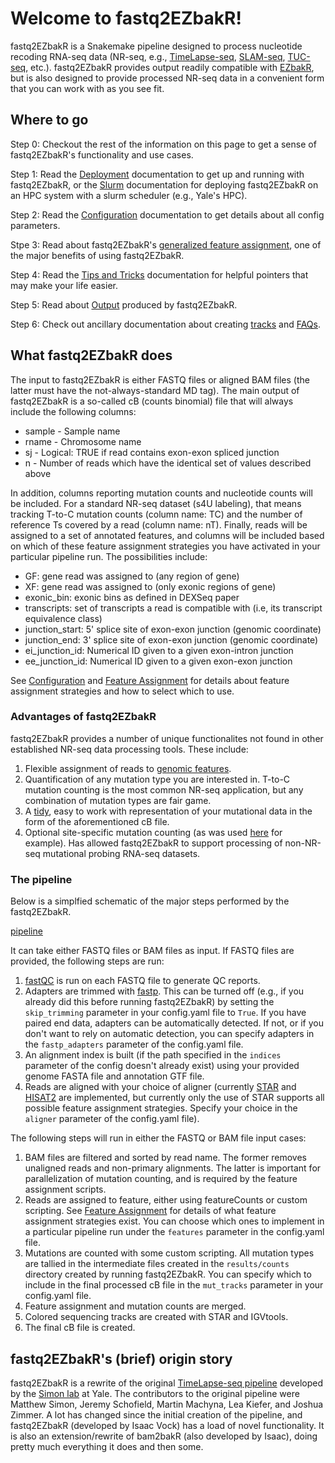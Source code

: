 # Welcome to fastq2EZbakR!

fastq2EZbakR is a Snakemake pipeline designed to process nucleotide recoding RNA-seq data (NR-seq, e.g., [TimeLapse-seq](https://www.nature.com/articles/nmeth.4582), [SLAM-seq](https://www.nature.com/articles/nmeth.4435), [TUC-seq](https://pubmed.ncbi.nlm.nih.gov/31768978/), etc.). fastq2EZbakR provides output readily compatible with [EZbakR](https://github.com/isaacvock/EZbakR), but is also designed to provide processed NR-seq data in a convenient form that you can work with as you see fit.

## Where to go

Step 0: Checkout the rest of the information on this page to get a sense of fastq2EZbakR's functionality and use cases.

Step 1: Read the [Deployment](deploy.md) documentation to get up and running with fastq2EZbakR, or the [Slurm](slurm.md) documentation for deploying fastq2EZbakR on an HPC system with a slurm scheduler (e.g., Yale's HPC).

Step 2: Read the [Configuration](configuration.md) documentation to get details about all config parameters.

Stpe 3: Read about fastq2EZbakR's [generalized feature assignment](features.md), one of the major benefits of using fastq2EZbakR.

Step 4: Read the [Tips and Tricks](tips.md) documentation for helpful pointers that may make your life easier.

Step 5: Read about [Output](output.md) produced by fastq2EZbakR.

Step 6: Check out ancillary documentation about creating [tracks](tracks.md) and [FAQs](faq.md).


## What fastq2EZbakR does

The input to fastq2EZbakR is either FASTQ files or aligned BAM files (the latter must have the not-always-standard MD tag). The main output of fastq2EZbakR is a so-called cB (counts binomial) file that will always include the following columns:

* sample - Sample name
* rname - Chromosome name
* sj - Logical: TRUE if read contains exon-exon spliced junction
* n - Number of reads which have the identical set of values described above

In addition, columns reporting mutation counts and nucleotide counts will be included. For a standard NR-seq dataset (s4U labeling), that means tracking T-to-C mutation counts (column name: TC) and the number of reference Ts covered by a read (column name: nT). Finally, reads will be assigned to a set of annotated features, and columns will be included based on which of these feature assignment strategies you have activated in your particular pipeline run. The possibilities include:

* GF: gene read was assigned to (any region of gene)
* XF: gene read was assigned to (only exonic regions of gene)
* exonic_bin: exonic bins as defined in DEXSeq paper
* transcripts: set of transcripts a read is compatible with (i.e, its transcript equivalence class)
* junction_start: 5' splice site of exon-exon junction (genomic coordinate)
* junction_end: 3' splice site of exon-exon junction (genomic coordinate)
* ei_junction_id: Numerical ID given to a given exon-intron junction
* ee_junction_id: Numerical ID given to a given exon-exon junction

See [Configuration](configuration.md) and [Feature Assignment](features.md) for details about feature assignment strategies and how to select which to use.

### Advantages of fastq2EZbakR

fastq2EZbakR provides a number of unique functionalites not found in other established NR-seq data processing tools. These include:

1. Flexible assignment of reads to [genomic features](features.md).
1. Quantification of any mutation type you are interested in. T-to-C mutation counting is the most common NR-seq application, but any combination of mutation types are fair game. 
1. A [tidy](https://vita.had.co.nz/papers/tidy-data.pdf), easy to work with representation of your mutational data in the form of the aforementioned cB file.
1. Optional site-specific mutation counting (as was used [here](https://acs.figshare.com/collections/Disulfide_Tethering_to_Map_Small_Molecule_Binding_Sites_Transcriptome-wide/7421963) for example). Has allowed fastq2EZbakR to support processing of non-NR-seq mutational probing RNA-seq datasets.


### The pipeline

Below is a simplfied schematic of the major steps performed by the fastq2EZbakR. 

[pipeline](images/Simple_Pipeline.png)

It can take either FASTQ files or BAM files as input. If FASTQ files are provided, the following steps are run:

1. [fastQC](https://www.bioinformatics.babraham.ac.uk/projects/fastqc/) is run on each FASTQ file to generate QC reports. 
1. Adapters are trimmed with [fastp](https://github.com/OpenGene/fastp). This can be turned off (e.g., if you already did this before running fastq2EZbakR) by setting the `skip_trimming` parameter in your config.yaml file to `True`. If you have paired end data, adapters can be automatically detected. If not, or if you don't want to rely on automatic detection, you can specify adapters in the `fastp_adapters` parameter of the config.yaml file.
1. An alignment index is built (if the path specified in the `indices` parameter of the config doesn't already exist) using your provided genome FASTA file and annotation GTF file.
1. Reads are aligned with your choice of aligner (currently [STAR](https://github.com/alexdobin/STAR) and [HISAT2](https://github.com/DaehwanKimLab/hisat2) are implemented, but currently only the use of STAR supports all possible feature assignment strategies. Specify your choice in the `aligner` parameter of the config.yaml file).

The following steps will run in either the FASTQ or BAM file input cases: 

1. BAM files are filtered and sorted by read name. The former removes unaligned reads and non-primary alignments. The latter is important for parallelization of mutation counting, and is required by the feature assignment scripts.
1. Reads are assigned to feature, either using featureCounts or custom scripting. See [Feature Assignment](features.md) for details of what feature assignment strategies exist. You can choose which ones to implement in a particular pipeline run under the `features` parameter in the config.yaml file.
1. Mutations are counted with some custom scripting. All mutation types are tallied in the intermediate files created in the `results/counts` directory created by running fastq2EZbakR. You can specify which to include in the final processed cB file in the `mut_tracks` parameter in your config.yaml file.
1. Feature assignment and mutation counts are merged.
1. Colored sequencing tracks are created with STAR and IGVtools.
1. The final cB file is created.


## fastq2EZbakR's (brief) origin story

fastq2EZbakR is a rewrite of the original [TimeLapse-seq pipeline](https://bitbucket.org/mattsimon9/timelapse_pipeline/src/master/) developed by the [Simon lab](https://simonlab.yale.edu/) at Yale. The contributors to the original pipeline were Matthew Simon, Jeremy Schofield, Martin Machyna, Lea Kiefer, and Joshua Zimmer. A lot has changed since the initial creation of the pipeline, and fastq2EZbakR (developed by Isaac Vock) has a load of novel functionality. It is also an extension/rewrite of bam2bakR (also developed by Isaac), doing pretty much everything it does and then some.
